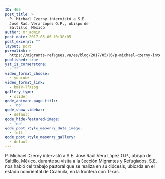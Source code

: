```yaml
---
ID: 466
post_title: >
  P. Michael Czerny intervistó a S.E.
  José Raúl Vera López O.P., obispo de
  Saltillo, México
author: mr_admin
post_date: 2017-05-06 00:38:05
post_excerpt: ""
layout: post
permalink: >
  https://migrants-refugees.va/es/blog/2017/05/06/p-michael-czerny-intervisto-s-e-jose-raul-vera-lopez-o-p-obispo-de-saltillo-mexico/
published: true
yst_is_cornerstone:
  - ""
video_format_choose:
  - youtube
video_format_link:
  - bmTV-TfXspg
gallery_type:
  - slider
qode_animate-page-title:
  - 'no'
qode_show-sidebar:
  - default
qode_hide-featured-image:
  - 'no'
qode_post_style_masonry_date_image:
  - full
qode_post_style_masonry_gallery:
  - default
---
```

P. Michael Czerny intervistó a S.E. José Raúl Vera López O.P., obispo de Saltillo, México, durante su visita a la Sección Migrantes y Refugiados. S.E. nos habló del trabajo pastoral que se realiza en su diócesis, ubicada en el estado nororiental de Coahuila, en la frontera con Texas.